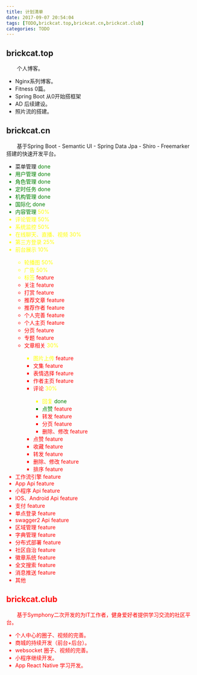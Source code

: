 ```yaml
---
title: 计划清单
date: 2017-09-07 20:54:04
tags: [TODO,brickcat.top,brickcat.cn,brickcat.club]
categories: TODO
---
```


## brickcat.top

　　个人博客。
　　
- Nginx系列博客。
- Fitness 0篇。
- Spring Boot 从0开始搭框架
- AD 后续建设。
- 照片流的搭建。
<!--more-->
## brickcat.cn

　　基于Spring Boot - Semantic UI - Spring Data Jpa - Shiro - Freemarker 搭建的快速开发平台。
　　
- 菜单管理 <font color="green">done</front>
- 用户管理 <font color="green">done</front>
- 角色管理 <font color="green">done</front>
- 定时任务 <font color="green">done</front>
- 机构管理 <font color="green">done</front>
- 国际化 <font color="green">done</front>
- 内容管理 <font color="yellow">50%</front>
- 评论管理 <font color="yellow">50%</front>
- 系统监控 <font color="yellow">50%</front>
- 在线聊天、直播、视频 <font color="yellow">30%</front>
- 第三方登录 <font color="yellow">25%</front>
- 前台展示 <font color="yellow">10%</front>
    - 轮播图 <font color="yellow">50%</front>
    - 广告 <font color="yellow">50%</front>
    - 标签 <font color="red">feature</front>
    - 关注 <font color="red">feature</front>
    - 打赏 <font color="red">feature</front>
    - 推荐文章 <font color="red">feature</front>
    - 推荐作者 <font color="red">feature</front>
    - 个人完善 <font color="red">feature</front>
    - 个人主页 <font color="red">feature</front>
    - 分页 <font color="red">feature</front>
    - 专题 <font color="red">feature</front>
    - 文章相关 <font color="yellow">30%</front>
        - 图片上传 <font color="red">feature</front>
        - 文集 <font color="red">feature</front>
        - 表情选择 <font color="red">feature</front>
        - 作者主页 <font color="red">feature</front>
        - 评论 <font color="yellow">30%</front>
            - 回复 <font color="green">done</front>
            - 点赞 <font color="red">feature</front>
            - 转发 <font color="red">feature</front>
            - 分页 <font color="red">feature</front>
            - 删除、修改 <font color="red">feature</front>
        - 点赞 <font color="red">feature</front>
        - 收藏 <font color="red">feature</front>
        - 转发 <font color="red">feature</front>
        - 删除、修改 <font color="red">feature</front>
        - 排序 <font color="red">feature</front>
- 工作流引擎 <font color="red">feature</front>
- App Api <font color="red">feature</front>
- 小程序 Api <font color="red">feature</front>
- IOS、Android Api <font color="red">feature</front>
- 支付 <font color="red">feature</front>
- 单点登录 <font color="red">feature</front>
- swagger2 Api <font color="red">feature</front>
- 区域管理 <font color="red">feature</front>
- 字典管理 <font color="red">feature</front>
- 分布式部署 <font color="red">feature</front>
- 社区自治 <font color="red">feature</front>
- 徽章系统 <font color="red">feature</front>
- 全文搜索 <font color="red">feature</front>
- 消息推送 <font color="red">feature</front>
- 其他
## brickcat.club
　　基于Symphony二次开发的为IT工作者，健身爱好者提供学习交流的社区平台。

- 个人中心的圈子、视频的完善。
- 商城的持续开发（前台+后台）。
- websocket 圈子、视频的完善。
- 小程序继续开发。
- App React Native 学习开发。
